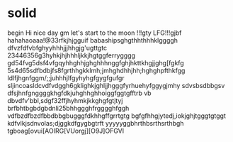 # solid
begin
Hi
nice day
gm
let's start
to the moon !!!gty
LFG!!!gjbf
hahahaoaaa!@33rfkjhjgguif
babashipsghgthhthhhklggggh
dfvzfdfvbfghyyhhhjjjhhgjg'ugttgtc
23446356g3hyhkjhjhhhljkkjhgtggferrygggg
gd54fvg5dsf4vfgqyhhghhjghghhhnggfghjhkttkhgjjghg[fgkfg
5s4d65sdfbdbjfs8fgrthhgkklmh;jmhghdhhjhh;hghghpfthkfgg
ldlfjhgnfggm/;;juhhhjlfgyhyhgfgygfgufgr
sljincoasldcvdfvdggh6gklighkjghljjhgggfyrhuehyfggygjmhy
sdvsbsdbbgsv dfsjhnfgnggggkhgfdkjuhghhghhoiggfggtgfftrb
vb dbvdfv'bbl,sdgf32ffjhyhmkjkkghgfgtjtyj
brfbhtbgbdgbdnli25bhhggghfrgggghfggh
vdfbzdfbzdfbbdbbgbugggfdkhhgffgrrtgtg
bgfgfhhgjytedj,iokjghjtgggtgtggt
kdfvlkjsdnvolas;djggkdfgygbgtrft
yyyyyggbhrthbsrthsrthbgh
tgboag[ovui[AOIRG[VUorgj][O9J]OFGVI
